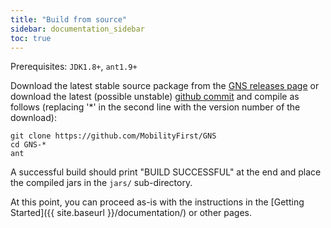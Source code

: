 ```yaml
---
title: "Build from source"
sidebar: documentation_sidebar
toc: true
---
```


Prerequisites: `JDK1.8+`, `ant1.9+`

Download the latest stable source package from the [GNS releases page](https://github.com/MobilityFirst/GNS/releases) or download the latest (possible unstable) [github commit](https://github.com/MobilityFirst/GNS) and compile as follows (replacing '\*' in the second line with the version number of the download):

```
git clone https://github.com/MobilityFirst/GNS
cd GNS-*   
ant
```

A successful build should print "BUILD SUCCESSFUL" at the end and place the compiled jars in the `jars/` sub-directory.

At this point, you can proceed as-is with the instructions in the [Getting Started]({{ site.baseurl }}/documentation/) or other pages.

